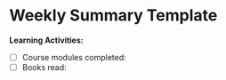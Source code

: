 # Weekly Summary Template

**Learning Activities:**
- [ ] Course modules completed:
- [ ] Books read:
